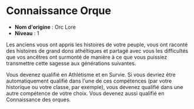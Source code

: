 # Connaissance Orque

 * **Nom d'origine** : Orc Lore
 * **Niveau** : 1


<p>Les anciens vous ont appris les histoires de votre peuple, vous ont raconté des histoires de grand dons athéltiques et partagé avec vous les difficultés que vos ancêtres ont surmonté de manière à ce que vous puissiez transmettre cette sagesse aux générations suivantes.</p>
<p>Vous devenez qualifié en Athlétisme et en Survie. Si vous devriez être automatiquement qualifié dans l'une de ces compétences (par votre historique ou votre classe, par exemple), vous devenez qualifié dans une autre compétence de votre choix. Vous devenez aussi qualifié en Connaissance des orques.</p>